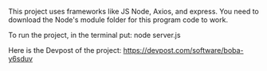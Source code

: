 This project uses frameworks like JS Node, Axios, and express. You need to download the Node's module folder for this program code to work.

To run the project, in the terminal put: node server.js

Here is the Devpost of the project: https://devpost.com/software/boba-y6sduv
